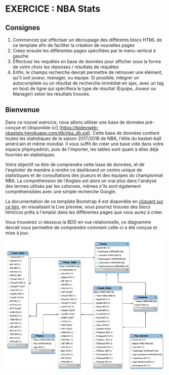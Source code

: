 # EXERCICE : NBA Stats

## Consignes
1. Commencez par effectuer un découpage des différents blocs HTML de ce template afin de faciliter la création de nouvelles pages
2. Créez ensuite les différentes pages spécifiées par le menu vertical à gauche
3. Effectuez les requêtes en base de données pour afficher sous la forme de votre choix les réponses / résultats de requêtes
4. Enfin, le champs recherche devrait permettre de retrouver une élément, qu'il soit joueur, manager, ou équipe. Si possible, intégrer un autocomplete ou un résultat de recherche immédiat en ajax, avec un tag en bout de ligne qui spécifiera le type de résultat (Equipe, Joueur ou Manager) selon les résultats trouvés.


## Bienvenue

Dans ce nouvel exercice, nous allons utiliser une base de données pré-conçue et [disponible ici] (https://tpdevweb-nbastats.herokuapp.com/db/nba_db.sql). Cette base de données contient toutes les statistiques de la saison 2017/2018 de NBA, l'élite du basket-ball américain et même mondial. Il vous suffit de créer une base vide dans votre espace phpmyadmin, puis de l'importer, les tables sont quant à elles déjà fournies en statistiques.

Votre objectif va être de comprendre cette base de données, et de l'exploiter de manière à rendre ce dashboard un centre unique de statistiques et de consultations des joueurs et des équipes du championnat NBA. La compréhension de l'Anglais est alors un vrai plus dans l'analyse des termes utilisés par les colonnes, mêmes s'ils sont également compréhensibles avec une simple recherche Google.

La documentation de ce template Bootstrap 4 est disponible en [cliquant sur ce lien](https://demo.themefisher.com/quixlab/), en visualisant la Live preview, vous pourrez trouves des blocs html/css prêts à l'emploi dans les différentes pages que vous aurez à créer.

Vous trouverez ci-dessous la BDD en vue relationnelle, ce diagramme devrait vous permettre de comprendre comment celle-ci a été conçue et mise à jour.

![alt text](https://github.com/tpdevweb2020/nba_stats/blob/master/images/diagram_nba.png)
